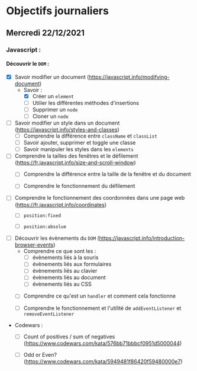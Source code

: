 # Objectifs journaliers

## Mercredi 22/12/2021


### Javascript :

#### Découvrir le `DOM` :

* [X] Savoir modifier un document (https://javascript.info/modifying-document)
  * Savoir :
    * [X] Créer un `element`
    * [ ] Utilier les différentes méthodes d'insertions
    * [ ] Supprimer un `node`
    * [ ] Cloner un `node`

* [ ] Savoir modifier un style dans un document (https://javascript.info/styles-and-classes)
  * [ ] Comprendre la différence entre `className` et `classList`
  * [ ] Savoir ajouter, supprimer et toggle une classe
  * [ ] Savoir manipuler les styles dans les `elements`

* [ ] Comprendre la tailles des fenêtres et le défilement (https://fr.javascript.info/size-and-scroll-window)
  * [ ] Comprendre la différence entre la taille de la fenêtre et du document
  * [ ] Comprendre le fonctionnement du défilement


* [ ] Comprendre le fonctionnement des coordonnées dans une page web (https://fr.javascript.info/coordinates)
  * [ ] `position:fixed`
  * [ ] `position:absolue`


* [ ] Découvrir les évènements du `DOM` (https://javascript.info/introduction-browser-events)
  * Comprendre ce que sont les : 
    * [ ] évènements liés à la souris
    * [ ] évènements liés aux formulaires
    * [ ] évènements liés au clavier
    * [ ] évènements liés au document
    * [ ] évènements liés au CSS
  * [ ] Comprendre ce qu'est un `handler` et comment cela fonctionne
  * [ ] Comprendre le fonctionnement et l'utilité de `addEventListener` et `removeEventListener`


* Codewars :
  * [ ] Count of positives / sum of negatives (https://www.codewars.com/kata/576bb71bbbcf0951d5000044)
  * [ ] Odd or Even? (https://www.codewars.com/kata/5949481f86420f59480000e7)


